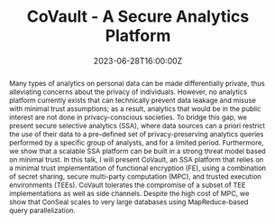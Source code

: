 ---
title: CoVault - A Secure Analytics Platform

#event: MIT CSAIL Security Seminar
#event_url: http://css.csail.mit.edu/security-seminar/details.html#Jun2823

locations: 
- location: (upcoming) Imperial College London, London, UK
  date: '2023-11-13'
- location: Harvard University, Cambridge, MA, US
  date: '2023-07-05'
- location: Brown University, Providence, RI, US
  date: '2023-06-30'
- location: MIT CSAIL Security Seminar @ MIT, Cambdridge, MA, US
  date: '2023-06-28'
- location: Northeastern University, Boston, MA, US
  date: '2023-06-26'
- location: ETH Zürich, Zürich, CH
  date: '2022-09-22'

#address:
#  street: 32 Vassar Street
#  city: Cambridge
#  region: MA
#  postcode: '02139'
#  country: United States

summary: 
abstract: 'Many types of analytics on personal data can be made differentially private, thus alleviating concerns about the privacy of individuals. However, no analytics platform currently exists that can technically prevent data leakage and misuse with minimal trust assumptions; as a result, analytics that would be in the public interest are not done in privacy-conscious societies. To bridge this gap, we present secure selective analytics (SSA), where data sources can a priori restrict the use of their data to a pre-defined set of privacy-preserving analytics queries performed by a specific group of analysts, and for a limited period. Furthermore, we show that a scalable SSA platform can be built in a strong threat model based on minimal trust.
In this talk, I will present CoVault, an SSA platform that relies on a minimal trust implementation of functional encryption (FE), using a combination of secret sharing, secure multi-party computation (MPC), and trusted execution environments (TEEs). CoVault tolerates the compromise of a subset of TEE implementations as well as side channels. Despite the high cost of MPC, we show that ConSeal scales to very large databases using MapReduce-based query parallelization.'

# Talk start and end times.
# End time can optionally be hidden by prefixing the line with `#`.
date: '2023-06-28T16:00:00Z'
# date_end: '2030-06-01T15:00:00Z'
# all_day: false

# Schedule page publish date (NOT talk date).
# publishDate: '2017-01-01T00:00:00Z'

authors: []
tags: []

# Is this a featured talk? (true/false)
featured: true

image:
  caption: 'Image credit: [**Unsplash**](https://unsplash.com/photos/bzdhc5b3Bxs)'
  focal_point: Right

links:
  - icon: link
    icon_pack: fa
    name: Details
    url: http://css.csail.mit.edu/security-seminar/details.html#Jun2823
url_code: ''
url_pdf: ''
url_slides: ''
url_video: ''

# Markdown Slides (optional).
#   Associate this talk with Markdown slides.
#   Simply enter your slide deck's filename without extension.
#   E.g. `slides = "example-slides"` references `content/slides/example-slides.md`.
#   Otherwise, set `slides = ""`.
#slides: example
slides: ""

# Projects (optional).
#   Associate this post with one or more of your projects.
#   Simply enter your project's folder or file name without extension.
#   E.g. `projects = ["internal-project"]` references `content/project/deep-learning/index.md`.
#   Otherwise, set `projects = []`.
# projects:
#  - example
---